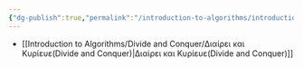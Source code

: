 ```yaml
---
{"dg-publish":true,"permalink":"/introduction-to-algorithms/introduction-to-algorithms/","created":"2025-03-31T16:54:16.282+03:00","updated":"2025-04-02T02:30:03.701+03:00"}
---
```


- [[Introduction to Algorithms/Divide and Conquer/Διαίρει και Κυρίευε(Divide and Conquer)\|Διαίρει και Κυρίευε(Divide and Conquer)]]

